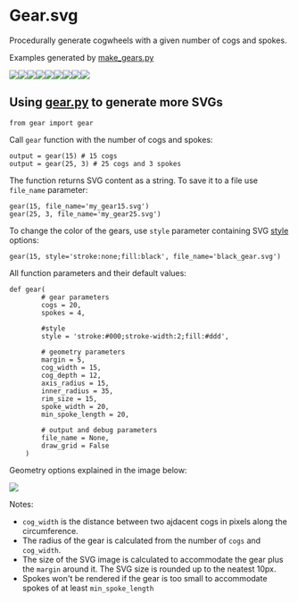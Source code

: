 
# Gear.svg

Procedurally generate cogwheels with a given number of cogs and spokes.

Examples generated by [make_gears.py](make_gears.py)

<img src="out/gear12.svg" /><img src="out/gear15.svg" /><img src="out/gear18.svg" /><img src="out/gear20.svg" /><img src="out/gear22.svg" /><img src="out/gear26.svg" /><img src="out/gear28.svg" /><img src="out/gear32.svg" /><img src="out/gear36.svg" />

## Using [gear.py](gear.py) to generate more SVGs

```
from gear import gear
```

Call `gear` function with the number of cogs and spokes:

```
output = gear(15) # 15 cogs
output = gear(25, 3) # 25 cogs and 3 spokes
```

The function returns SVG content as a string. To save it to a file use `file_name` parameter:

```
gear(15, file_name='my_gear15.svg')
gear(25, 3, file_name='my_gear25.svg')
```

To change the color of the gears, use `style` parameter containing SVG [style](https://developer.mozilla.org/en-US/docs/Web/SVG/Attribute/style) options:

```
gear(15, style='stroke:none;fill:black', file_name='black_gear.svg')
```

All function parameters and their default values:

```
def gear(
        # gear parameters
        cogs = 20,
        spokes = 4,

        #style
        style = 'stroke:#000;stroke-width:2;fill:#ddd',
        
        # geometry parameters
        margin = 5,
        cog_width = 15,
        cog_depth = 12,
        axis_radius = 15,
        inner_radius = 35,
        rim_size = 15,
        spoke_width = 20,
        min_spoke_length = 20,

        # output and debug parameters
        file_name = None,
        draw_grid = False
    )
```

Geometry options explained in the image below:

<img src="gear_params.svg" />

Notes:

* `cog_width` is the distance between two ajdacent cogs in pixels along the circumference.
* The radius of the gear is calculated from the number of `cogs` and `cog_width`.
* The size of the SVG image is calculated to accommodate the gear plus the `margin` around it. The SVG size is rounded up to the neatest 10px.
* Spokes won't be rendered if the gear is too small to accommodate spokes of at least `min_spoke_length`
